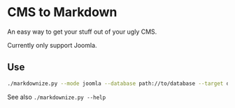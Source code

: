 # CMS to Markdown

An easy way to get your stuff out of your ugly CMS.

Currently only support Joomla.

## Use

```bash
./markdownize.py --mode joomla --database path://to/database --target directory --table-prefix myprefix
```

See also `./markdownize.py --help`
